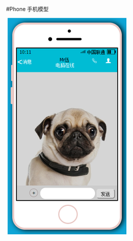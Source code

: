 
  
  #Phone 手机模型
  
  
  ![](https://github.com/wsw520/phone-model/blob/master/img/model.png?raw=true)
